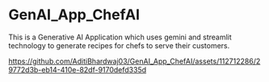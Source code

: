# GenAI_App_ChefAI
This is a Generative AI Application which uses gemini and streamlit technology to generate recipes for chefs to serve their customers.


https://github.com/AditiBhardwaj03/GenAI_App_ChefAI/assets/112712286/29772d3b-eb14-410e-82df-9170defd335d

